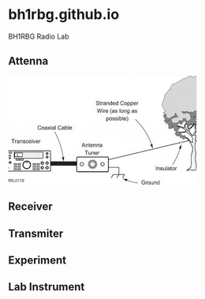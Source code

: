 # bh1rbg.github.io
BH1RBG Radio Lab

## Attenna

<img src="long-wire-attenna.jpg" alt="hi" class="right"/>


## Receiver

## Transmiter

## Experiment

## Lab Instrument
